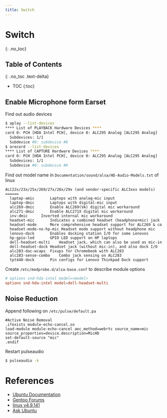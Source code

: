 ```yaml
---
title: Switch
---
```


# Switch
{: .no_toc}

## Table of Contents
{: .no_toc .text-delta}

* TOC
{:toc}

## Enable Microphone form Earset

Find out audio devices
```sh
$ aplay --list-devices
**** List of PLAYBACK Hardware Devices ****
card 0: PCH [HDA Intel PCH], device 0: ALC295 Analog [ALC295 Analog]
  Subdevices: 1/1
  Subdevice #0: subdevice #0
$ arecord --list-devices
**** List of CAPTURE Hardware Devices ****
card 0: PCH [HDA Intel PCH], device 0: ALC295 Analog [ALC295 Analog]
  Subdevices: 1/1
  Subdevice #0: subdevice #0
```

Find out model name in `Documentation/sound/alsa/HD-Audio-Models.txt` of linux
```
ALC22x/23x/25x/269/27x/28x/29x (and vendor-specific ALC3xxx models)
======
  laptop-amic		Laptops with analog-mic input
  laptop-dmic		Laptops with digital-mic input
  alc269-dmic		Enable ALC269(VA) digital mic workaround
  alc271-dmic		Enable ALC271X digital mic workaround
  inv-dmic		Inverted internal mic workaround
  headset-mic		Indicates a combined headset (headphone+mic) jack
  headset-mode		More comprehensive headset support for ALC269 & co
  headset-mode-no-hp-mic Headset mode support without headphone mic
  lenovo-dock   	Enables docking station I/O for some Lenovos
  hp-gpio-led		GPIO LED support on HP laptops
  dell-headset-multi	Headset jack, which can also be used as mic-in
  dell-headset-dock	Headset jack (without mic-in), and also dock I/O
  alc283-dac-wcaps	Fixups for Chromebook with ALC283
  alc283-sense-combo	Combo jack sensing on ALC283
  tpt440-dock		Pin configs for Lenovo Thinkpad Dock support
```

Create `/etc/modprobe.d/alsa-base.conf` to describe module options
```conf
# options snd-hda-intel model=<model>
options snd-hda-intel model=dell-headset-multi
```

## Noise Reduction

Append following on `/etc/pulse/default.pa`
```
#Active Noise Removal
.ifexists module-echo-cancel.so
load-module module-echo-cancel aec_method=webrtc source_name=mic source_properties=device.description=MicHD
set-default-source "mic"
.endif
```

Restart pulseaudio
```sh
$ pulseaudio -k
```

# References

* [Ubuntu Documentation](https://help.ubuntu.com/community/HdaIntelSoundHowto)
* [Gentoo Forums](https://forums.gentoo.org/viewtopic-t-1065266-start-0.html)
* [linux v4.9.141](https://elixir.bootlin.com/linux/v4.9.141/source/Documentation/sound/alsa/HD-Audio-Models.txt)
* [Ask Ubuntu](https://askubuntu.com/questions/859104/echo-cancellation-and-noise-reduction-for-ubuntu-16-04-lts)
